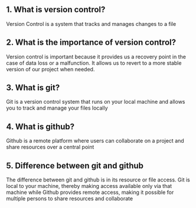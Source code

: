 ## 1. What is version control?
Version Control is a system that tracks and manages changes to a file

## 2. What is the importance of version control?
Version control is important because it provides us a recovery point in the case of data loss or a malfunction. It allows us to revert to a more stable version of our project when needed.

## 3. What is git?
Git is a version control system that runs on your local machine and allows you to track and manage your files locally

## 4. What is github?
Github is a remote platform where users can collaborate on a project and share resources over a central point

## 5. Difference between git and github
The difference between git and github is in its resource or file access. Git is local to your machine, thereby making access available only via that machine while Github provides remote access, making it possible for multiple persons to share resources and collaborate
